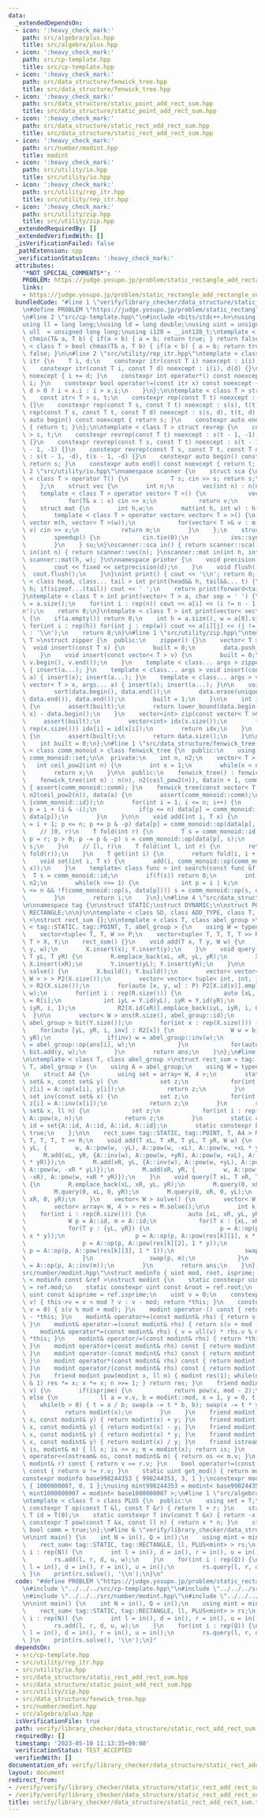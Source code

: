 ```yaml
---
data:
  _extendedDependsOn:
  - icon: ':heavy_check_mark:'
    path: src/algebra/plus.hpp
    title: src/algebra/plus.hpp
  - icon: ':heavy_check_mark:'
    path: src/cp-template.hpp
    title: src/cp-template.hpp
  - icon: ':heavy_check_mark:'
    path: src/data_structure/fenwick_tree.hpp
    title: src/data_structure/fenwick_tree.hpp
  - icon: ':heavy_check_mark:'
    path: src/data_structure/static_point_add_rect_sum.hpp
    title: src/data_structure/static_point_add_rect_sum.hpp
  - icon: ':heavy_check_mark:'
    path: src/data_structure/static_rect_add_rect_sum.hpp
    title: src/data_structure/static_rect_add_rect_sum.hpp
  - icon: ':heavy_check_mark:'
    path: src/number/modint.hpp
    title: modint
  - icon: ':heavy_check_mark:'
    path: src/utility/io.hpp
    title: src/utility/io.hpp
  - icon: ':heavy_check_mark:'
    path: src/utility/rep_itr.hpp
    title: src/utility/rep_itr.hpp
  - icon: ':heavy_check_mark:'
    path: src/utility/zip.hpp
    title: src/utility/zip.hpp
  _extendedRequiredBy: []
  _extendedVerifiedWith: []
  _isVerificationFailed: false
  _pathExtension: cpp
  _verificationStatusIcon: ':heavy_check_mark:'
  attributes:
    '*NOT_SPECIAL_COMMENTS*': ''
    PROBLEM: https://judge.yosupo.jp/problem/static_rectangle_add_rectangle_sum
    links:
    - https://judge.yosupo.jp/problem/static_rectangle_add_rectangle_sum
  bundledCode: "#line 1 \"verify/library_checker/data_structure/static_rect_add_rect_sum.test.cpp\"\
    \n#define PROBLEM \"https://judge.yosupo.jp/problem/static_rectangle_add_rectangle_sum\"\
    \n#line 2 \"src/cp-template.hpp\"\n#include <bits/stdc++.h>\nusing namespace std;\n\
    using ll = long long;\nusing ld = long double;\nusing uint = unsigned int;\nusing\
    \ ull  = unsigned long long;\nusing i128 = __int128_t;\ntemplate < class T > bool\
    \ chmin(T& a, T b) { if(a > b) { a = b; return true; } return false; }\ntemplate\
    \ < class T > bool chmax(T& a, T b) { if(a < b) { a = b; return true; } return\
    \ false; }\n\n#line 2 \"src/utility/rep_itr.hpp\"\ntemplate < class T > struct\
    \ itr {\n    T i, d;\n    constexpr itr(const T i) noexcept : i(i), d(1) {}\n\
    \    constexpr itr(const T i, const T d) noexcept : i(i), d(d) {}\n    void operator++()\
    \ noexcept { i += d; }\n    constexpr int operator*() const noexcept { return\
    \ i; }\n    constexpr bool operator!=(const itr x) const noexcept {\n        return\
    \ d > 0 ? i < x.i : i > x.i;\n    }\n};\n\ntemplate < class T > struct rep {\n\
    \    const itr< T > s, t;\n    constexpr rep(const T t) noexcept : s(0), t(t)\
    \ {}\n    constexpr rep(const T s, const T t) noexcept : s(s), t(t) {}\n    constexpr\
    \ rep(const T s, const T t, const T d) noexcept : s(s, d), t(t, d) {}\n    constexpr\
    \ auto begin() const noexcept { return s; }\n    constexpr auto end() const noexcept\
    \ { return t; }\n};\n\ntemplate < class T > struct revrep {\n    const itr < T\
    \ > s, t;\n    constexpr revrep(const T t) noexcept : s(t - 1, -1), t(-1, -1)\
    \ {}\n    constexpr revrep(const T s, const T t) noexcept : s(t - 1, -1), t(s\
    \ - 1, -1) {}\n    constexpr revrep(const T s, const T t, const T d) noexcept\
    \ : s(t - 1, -d), t(s - 1, -d) {}\n    constexpr auto begin() const noexcept {\
    \ return s; }\n    constexpr auto end() const noexcept { return t; }\n};\n#line\
    \ 2 \"src/utility/io.hpp\"\nnamespace scanner {\n    struct sca {\n        template\
    \ < class T > operator T() {\n            T s; cin >> s; return s;\n        }\n\
    \    };\n    struct vec {\n        int n;\n        vec(int n) : n(n) {}\n    \
    \    template < class T > operator vector< T >() {\n            vector< T > v(n);\n\
    \            for(T& x : v) cin >> x;\n            return v;\n        }\n    };\n\
    \    struct mat {\n        int h,w;\n        mat(int h, int w) : h(h), w(w) {}\n\
    \        template < class T > operator vector< vector< T > >() {\n           \
    \ vector m(h, vector< T >(w));\n            for(vector< T >& v : m) for(T& x :\
    \ v) cin >> x;\n            return m;\n        }\n    };\n    struct speedup {\n\
    \        speedup() {\n            cin.tie(0);\n            ios::sync_with_stdio(0);\n\
    \        }\n    } su;\n}\nscanner::sca in() { return scanner::sca(); }\nscanner::vec\
    \ in(int n) { return scanner::vec(n); }\nscanner::mat in(int h, int w) { return\
    \ scanner::mat(h, w); }\n\nnamespace printer {\n    void precision(int d) {\n\
    \        cout << fixed << setprecision(d);\n    }\n    void flush() {\n      \
    \  cout.flush();\n    }\n}\nint print() { cout << '\\n'; return 0; }\ntemplate\
    \ < class head, class... tail > int print(head&& h, tail&&... t) {\n    cout <<\
    \ h; if(sizeof...(tail)) cout << ' ';\n    return print(forward<tail>(t)...);\n\
    }\ntemplate < class T > int print(vector< T > a, char sep = ' ') {\n    int n\
    \ = a.size();\n    for(int i : rep(n)) cout << a[i] << (i != n - 1 ? sep : '\\\
    n');\n    return 0;\n}\ntemplate < class T > int print(vector< vector< T > > a)\
    \ {\n    if(a.empty()) return 0;\n    int h = a.size(), w = a[0].size();\n   \
    \ for(int i : rep(h)) for(int j : rep(w)) cout << a[i][j] << (j != w - 1 ? ' '\
    \ : '\\n');\n    return 0;\n}\n#line 1 \"src/utility/zip.hpp\"\ntemplate < class\
    \ T >\nstruct zipper {\n  public:\n    zipper() {}\n    vector< T > data;\n  \
    \  void insert(const T x) {\n        built = 0;\n        data.push_back(x);\n\
    \    }\n    void insert(const vector< T > v) {\n        built = 0;\n        data.insert(data.end(),\
    \ v.begin(), v.end());\n    }\n    template < class... args > zipper(args... a)\
    \ { insert(a...); }\n    template < class... args > void insert(const T x, args...\
    \ a) { insert(x); insert(a...); }\n    template < class... args > void insert(const\
    \ vector< T > x, args... a) { insert(x); insert(a...); }\n\n    void build() {\n\
    \        sort(data.begin(), data.end());\n        data.erase(unique(data.begin(),\
    \ data.end()), data.end());\n        built = 1;\n    }\n\n    int id(const T x)\
    \ {\n        assert(built);\n        return lower_bound(data.begin(), data.end(),\
    \ x) - data.begin();\n    }\n    vector<int> zip(const vector< T >& x) {\n   \
    \     assert(built);\n        vector<int> idx(x.size());\n        for(int i :\
    \ rep(x.size())) idx[i] = id(x[i]);\n        return idx;\n    }\n    int size()\
    \ {\n        assert(built);\n        return data.size();\n    }\n\n  private:\n\
    \    int built = 0;\n};\n#line 1 \"src/data_structure/fenwick_tree.hpp\"\ntemplate\
    \ < class comm_monoid > class fenwick_tree {\n  public:\n    using T = typename\
    \ comm_monoid::set;\n\n  private:\n    int n, n2;\n    vector< T > data;\n\n \
    \   int ceil_pow2(int n) {\n        int x = 1;\n        while(x < n) x <<= 1;\n\
    \        return x;\n    }\n\n  public:\n    fenwick_tree() : fenwick_tree(0) {}\n\
    \    fenwick_tree(int n) : n(n), n2(ceil_pow2(n)), data(n + 1, comm_monoid::id)\
    \ { assert(comm_monoid::comm); }\n    fenwick_tree(const vector< T > &a) : n(a.size()),\
    \ n2(ceil_pow2(n)), data(a) {\n        assert(comm_monoid::comm);\n        data.insert(data.begin(),\
    \ {comm_monoid::id});\n        for(int i = 1; i <= n; i++) {\n            int\
    \ p = i + (i & -i);\n            if(p <= n) data[p] = comm_monoid::op(data[i],\
    \ data[p]);\n        }\n    }\n\n    void add(int i, T x) {\n        for(int p\
    \ = i + 1; p <= n; p += p & -p) data[p] = comm_monoid::op(data[p], x);\n    }\n\
    \    // [0, r)\n    T fold(int r) {\n        T s = comm_monoid::id;\n        for(int\
    \ p = r; p > 0; p -= p & -p) s = comm_monoid::op(data[p], s);\n        return\
    \ s;\n    }\n    // [l, r)\n    T fold(int l, int r) {\n        return comm_monoid::op(comm_monoid::inv(fold(l)),\
    \ fold(r));\n    }\n    T get(int i) {\n        return fold(i, i + 1);\n    }\n\
    \    void set(int i, T x) {\n        add(i, comm_monoid::op(comm_monoid::inv(get(i)),\
    \ x));\n    }\n    template< class func > int search(const func &f) {\n      \
    \  T s = comm_monoid::id;\n        if(f(s)) return 0;\n        int i = 0, k =\
    \ n2;\n        while(k >>= 1) {\n            int p = i | k;\n            if(p\
    \ <= n && !f(comm_monoid::op(s, data[p]))) s = comm_monoid::op(s, data[i = p]);\n\
    \        }\n        return i;\n    }\n};\n#line 4 \"src/data_structure/static_point_add_rect_sum.hpp\"\
    \n\nnamespace tag {\n\nstruct STATIC;\nstruct DYNAMIC;\n\nstruct POINT;\nstruct\
    \ RECTANGLE;\n\n}\n\ntemplate < class SD, class ADD_TYPE, class T, class abel_group\
    \ >\nstruct rect_sum {};\n\ntemplate < class T, class abel_group >\nstruct rect_sum\
    \ < tag::STATIC, tag::POINT, T, abel_group > {\n    using W = typename abel_group::set;\n\
    \    vector<tuple< T, T, W >> P;\n    vector<tuple< T, T, T, T >> R;\n    zipper<\
    \ T > X, Y;\n    rect_sum() {}\n    void add(T x, T y, W w) {\n        P.emplace_back(x,\
    \ y, w);\n        X.insert(x); Y.insert(y);\n    }\n    void query(T xL, T xR,\
    \ T yL, T yR) {\n        R.emplace_back(xL, xR, yL, yR);\n        X.insert(xL);\
    \ X.insert(xR);\n        Y.insert(yL); Y.insert(yR);\n    }\n\n    vector< W >\
    \ solve() {\n        X.build(); Y.build();\n        vector< vector< pair< int,\
    \ W > > > P2(X.size());\n        vector< vector< tuple< int, int, int, int > >\
    \ > R2(X.size());\n        for(auto [x, y, w] : P) P2[X.id(x)].emplace_back(Y.id(y),\
    \ w);\n        for(int i : rep(R.size())) {\n            auto [xL, xR, yL, yR]\
    \ = R[i];\n            int iyL = Y.id(yL), iyR = Y.id(yR);\n            R2[X.id(xL)].emplace_back(iyL,\
    \ iyR, i, 1);\n            R2[X.id(xR)].emplace_back(iyL, iyR, i, 0);\n      \
    \  }\n\n        vector< W > ans(R.size(), abel_group::id);\n        fenwick_tree<\
    \ abel_group > bit(Y.size());\n        for(int x : rep(X.size())) {\n        \
    \    for(auto [yL, yR, i, inv] : R2[x]) {\n                W w = bit.fold(yL,\
    \ yR);\n                if(inv) w = abel_group::inv(w);\n                ans[i]\
    \ = abel_group::op(ans[i], w);\n            }\n            for(auto [y, w] : P2[x])\
    \ bit.add(y, w);\n        }\n        return ans;\n    }\n};\n#line 3 \"src/data_structure/static_rect_add_rect_sum.hpp\"\
    \n\ntemplate < class T, class abel_group >\nstruct rect_sum < tag::STATIC, tag::RECTANGLE,\
    \ T, abel_group > {\n    using A = abel_group;\n    using W = typename A::set;\n\
    \n    struct A4 {\n        using set = array< W, 4 >;\n        static set op(const\
    \ set& x, const set& y) {\n            set z;\n            for(int i : rep(4))\
    \ z[i] = A::op(x[i], y[i]);\n            return z;\n        }\n        static\
    \ set inv(const set& x) {\n            set z;\n            for(int i : rep(4))\
    \ z[i] = A::inv(x[i]);\n            return z;\n        }\n        static set pow(const\
    \ set& x, ll n) {\n            set z;\n            for(int i : rep(4)) z[i] =\
    \ A::pow(x, n);\n            return z;\n        }\n        static constexpr set\
    \ id = set{A::id, A::id, A::id, A::id};\n        static constexpr bool comm =\
    \ true;\n    };\n\n    rect_sum< tag::STATIC, tag::POINT, T, A4 > M;\n    vector<tuple<\
    \ T, T, T, T >> R;\n    void add(T xL, T xR, T yL, T yR, W w) {\n        M.add(xL,\
    \ yL, {        w, A::pow(w, -yL), A::pow(w, -xL), A::pow(w, +xL * yL)});\n   \
    \     M.add(xL, yR, {A::inv(w), A::pow(w, +yR), A::pow(w, +xL), A::pow(w, -xL\
    \ * yR)});\n        M.add(xR, yL, {A::inv(w), A::pow(w, +yL), A::pow(w, +xR),\
    \ A::pow(w, -xR * yL)});\n        M.add(xR, yR, {        w, A::pow(w, -yR), A::pow(w,\
    \ -xR), A::pow(w, +xR * yR)});\n    }\n    void query(T xL, T xR, T yL, T yR)\
    \ {\n        R.emplace_back(xL, xR, yL, yR);\n        M.query(0, xL, 0, yL);\n\
    \        M.query(0, xL, 0, yR);\n        M.query(0, xR, 0, yL);\n        M.query(0,\
    \ xR, 0, yR);\n    }\n    vector< W > solve() {\n        vector< W > ans(R.size());\n\
    \        vector< array< W, 4 > > res = M.solve();\n\n        int k = 0;\n    \
    \    for(int i : rep(R.size())) {\n            auto [xL, xR, yL, yR] = R[i];\n\
    \            W p = A::id, m = A::id;\n            for(T x : {xL, xR}) {\n    \
    \            for(T y : {yL, yR}) {\n                    p = A::op(p, A::pow(res[k][0],\
    \ x * y));\n                    p = A::op(p, A::pow(res[k][1], x * 1));\n    \
    \                p = A::op(p, A::pow(res[k][2], 1 * y));\n                   \
    \ p = A::op(p, A::pow(res[k][3], 1 * 1));\n                    swap(p, m); k++;\n\
    \                }\n                swap(p, m);\n            }\n            ans[i]\
    \ = A::op(p, A::inv(m));\n        }\n        return ans;\n    }\n};\n#line 1 \"\
    src/number/modint.hpp\"\nstruct modinfo { uint mod, root, isprime; };\ntemplate\
    \ < modinfo const &ref >\nstruct modint {\n    static constexpr uint const &mod\
    \ = ref.mod;\n    static constexpr uint const &root = ref.root;\n    static constexpr\
    \ uint const &isprime = ref.isprime;\n    uint v = 0;\n    constexpr modint& s(uint\
    \ v) { this->v = v < mod ? v : v - mod; return *this; }\n    constexpr modint(ll\
    \ v = 0) { s(v % mod + mod); }\n    modint operator-() const { return modint()\
    \ - *this; }\n    modint& operator+=(const modint& rhs) { return s(v + rhs.v);\
    \ }\n    modint& operator-=(const modint& rhs) { return s(v + mod - rhs.v); }\n\
    \    modint& operator*=(const modint& rhs) { v = ull(v) * rhs.v % mod; return\
    \ *this; }\n    modint& operator/=(const modint& rhs) { return *this *= inv(rhs);\
    \ }\n    modint operator+(const modint& rhs) const { return modint(*this) += rhs;\
    \ }\n    modint operator-(const modint& rhs) const { return modint(*this) -= rhs;\
    \ }\n    modint operator*(const modint& rhs) const { return modint(*this) *= rhs;\
    \ }\n    modint operator/(const modint& rhs) const { return modint(*this) /= rhs;\
    \ }\n    friend modint pow(modint x, ll n) { modint res(1); while(n > 0) { if(n\
    \ & 1) res *= x; x *= x; n >>= 1; } return res; }\n    friend modint inv(modint\
    \ v) {\n        if(isprime) {\n            return pow(v, mod - 2);\n        }\
    \ else {\n            ll a = v.v, b = modint::mod, x = 1, y = 0, t;\n        \
    \    while(b > 0) { t = a / b; swap(a -= t * b, b); swap(x -= t * y, y); }\n \
    \           return modint(x);\n        }\n    }\n    friend modint operator+(int\
    \ x, const modint& y) { return modint(x) + y; }\n    friend modint operator-(int\
    \ x, const modint& y) { return modint(x) - y; }\n    friend modint operator*(int\
    \ x, const modint& y) { return modint(x) * y; }\n    friend modint operator/(int\
    \ x, const modint& y) { return modint(x) / y; }\n    friend istream& operator>>(istream&\
    \ is, modint& m) { ll x; is >> x; m = modint(x); return is; }\n    friend ostream&\
    \ operator<<(ostream& os, const modint& m) { return os << m.v; }\n    bool operator==(const\
    \ modint& r) const { return v == r.v; }\n    bool operator!=(const modint& r)\
    \ const { return v != r.v; }\n    static uint get_mod() { return mod; }\n};\n\
    constexpr modinfo base998244353 { 998244353, 3, 1 };\nconstexpr modinfo base1000000007\
    \ { 1000000007, 0, 1 };\nusing mint998244353 = modint< base998244353 >;\nusing\
    \ mint1000000007 = modint< base1000000007 >;\n#line 1 \"src/algebra/plus.hpp\"\
    \ntemplate < class T > class PLUS {\n  public:\n    using set = T;\n    static\
    \ constexpr T op(const T &l, const T &r) { return l + r; }\n    static constexpr\
    \ T id = T(0);\n    static constexpr T inv(const T &x) { return -x; }\n    static\
    \ constexpr T pow(const T &x, const ll n) { return x * n; }\n    static constexpr\
    \ bool comm = true;\n};\n#line 6 \"verify/library_checker/data_structure/static_rect_add_rect_sum.test.cpp\"\
    \n\nint main() {\n    int N = in(), Q = in();\n    using mint = mint998244353;\n\
    \    rect_sum< tag::STATIC, tag::RECTANGLE, ll, PLUS<mint> > rs;\n    for(int\
    \ i : rep(N)) {\n        int l = in(), d = in(), r = in(), u = in(), w = in();\n\
    \        rs.add(l, r, d, u, w);\n    }\n    for(int i : rep(Q)) {\n        int\
    \ l = in(), d = in(), r = in(), u = in();\n        rs.query(l, r, d, u);\n   \
    \ }\n    print(rs.solve(), '\\n');\n}\n"
  code: "#define PROBLEM \"https://judge.yosupo.jp/problem/static_rectangle_add_rectangle_sum\"\
    \n#include \"../../../src/cp-template.hpp\"\n#include \"../../../src/data_structure/static_rect_add_rect_sum.hpp\"\
    \n#include \"../../../src/number/modint.hpp\"\n#include \"../../../src/algebra/plus.hpp\"\
    \n\nint main() {\n    int N = in(), Q = in();\n    using mint = mint998244353;\n\
    \    rect_sum< tag::STATIC, tag::RECTANGLE, ll, PLUS<mint> > rs;\n    for(int\
    \ i : rep(N)) {\n        int l = in(), d = in(), r = in(), u = in(), w = in();\n\
    \        rs.add(l, r, d, u, w);\n    }\n    for(int i : rep(Q)) {\n        int\
    \ l = in(), d = in(), r = in(), u = in();\n        rs.query(l, r, d, u);\n   \
    \ }\n    print(rs.solve(), '\\n');\n}"
  dependsOn:
  - src/cp-template.hpp
  - src/utility/rep_itr.hpp
  - src/utility/io.hpp
  - src/data_structure/static_rect_add_rect_sum.hpp
  - src/data_structure/static_point_add_rect_sum.hpp
  - src/utility/zip.hpp
  - src/data_structure/fenwick_tree.hpp
  - src/number/modint.hpp
  - src/algebra/plus.hpp
  isVerificationFile: true
  path: verify/library_checker/data_structure/static_rect_add_rect_sum.test.cpp
  requiredBy: []
  timestamp: '2023-05-10 11:13:35+09:00'
  verificationStatus: TEST_ACCEPTED
  verifiedWith: []
documentation_of: verify/library_checker/data_structure/static_rect_add_rect_sum.test.cpp
layout: document
redirect_from:
- /verify/verify/library_checker/data_structure/static_rect_add_rect_sum.test.cpp
- /verify/verify/library_checker/data_structure/static_rect_add_rect_sum.test.cpp.html
title: verify/library_checker/data_structure/static_rect_add_rect_sum.test.cpp
---
```

